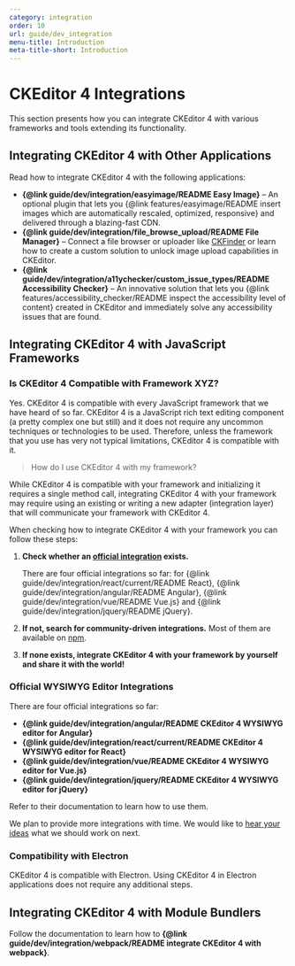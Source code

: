 ```yaml
---
category: integration
order: 10
url: guide/dev_integration
menu-title: Introduction
meta-title-short: Introduction
---
```

<!--
Copyright (c) 2003-2023, CKSource Holding sp. z o.o. All rights reserved.
For licensing, see LICENSE.md.
-->

# CKEditor 4 Integrations

This section presents how you can integrate CKEditor 4 with various frameworks and tools extending its functionality.

## Integrating CKEditor 4 with Other Applications

Read how to integrate CKEditor 4 with the following applications:

* **{@link guide/dev/integration/easyimage/README Easy Image}** &ndash; An optional plugin that lets you {@link features/easyimage/README insert images which are automatically rescaled, optimized, responsive} and delivered through a blazing-fast CDN.
* **{@link guide/dev/integration/file_browse_upload/README File Manager}** &ndash; Connect a file browser or uploader like [CKFinder](https://ckeditor.com/ckfinder/) or learn how to create a custom solution to unlock image upload capabilities in CKEditor.
* **{@link guide/dev/integration/a11ychecker/custom_issue_types/README Accessibility Checker}** &ndash; An innovative solution that lets you {@link features/accessibility_checker/README inspect the accessibility level of content} created in CKEditor and immediately solve any accessibility issues that are found.

## Integrating CKEditor 4 with JavaScript Frameworks

### Is CKEditor 4 Compatible with Framework XYZ?

Yes. CKEditor 4 is compatible with every JavaScript framework that we have heard of so far. CKEditor 4 is a JavaScript rich text editing component (a pretty complex one but still) and it does not require any uncommon techniques or technologies to be used. Therefore, unless the framework that you use has very not typical limitations, CKEditor 4 is compatible with it.

> How do I use CKEditor 4 with my framework?

While CKEditor 4 is compatible with your framework and initializing it requires a single method call, integrating CKEditor 4 with your framework may require using an existing or writing a new adapter (integration layer) that will communicate your framework with CKEditor 4.

When checking how to integrate CKEditor 4 with your framework you can follow these steps:

1. **Check whether an [official integration](#official-wysiwyg-editor-integrations) exists.**

	There are four official integrations so far: for {@link guide/dev/integration/react/current/README React}, {@link guide/dev/integration/angular/README Angular}, {@link guide/dev/integration/vue/README Vue.js} and {@link guide/dev/integration/jquery/README jQuery}.

2. **If not, search for community-driven integrations.** Most of them are available on [npm](https://www.npmjs.com/).
3. **If none exists, integrate CKEditor 4 with your framework by yourself and share it with the world!**

### Official WYSIWYG Editor Integrations

There are four official integrations so far:

* **{@link guide/dev/integration/angular/README CKEditor 4 WYSIWYG editor for Angular}**
* **{@link guide/dev/integration/react/current/README CKEditor 4 WYSIWYG editor for React}**
* **{@link guide/dev/integration/vue/README CKEditor 4 WYSIWYG editor for Vue.js}**
* **{@link guide/dev/integration/jquery/README CKEditor 4 WYSIWYG editor for jQuery}**

Refer to their documentation to learn how to use them.

We plan to provide more integrations with time. We would like to [hear your ideas](https://github.com/ckeditor/ckeditor4/issues/3114) what we should work on next.

### Compatibility with Electron

CKEditor 4 is compatible with Electron. Using CKEditor 4 in Electron applications does not require any additional steps.

## Integrating CKEditor 4 with Module Bundlers

Follow the documentation to learn how to **{@link guide/dev/integration/webpack/README integrate CKEditor 4 with webpack}**.
